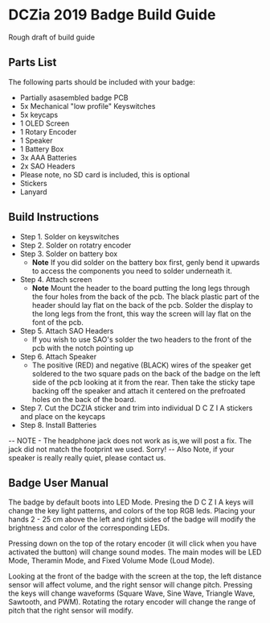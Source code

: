 # DCZia 2019 Badge Build Guide

Rough draft of build guide

## Parts List

The following parts should be included with your badge:

- Partially asasembled badge PCB
- 5x Mechanical "low profile" Keyswitches
- 5x keycaps
- 1 OLED Screen
- 1 Rotary Encoder
- 1 Speaker
- 1 Battery Box
- 3x AAA Batteries
- 2x SAO Headers
- Please note, no SD card is included, this is optional
- Stickers
- Lanyard

## Build Instructions

- Step 1. Solder on keyswitches
- Step 2. Solder on rotatry encoder
- Step 3. Solder on battery box
  - **Note** If you did solder on the battery box first, genly bend it upwards to access the components you need to solder underneath it.
- Step 4. Attach screen
  - **Note** Mount the header to the board putting the long legs through the four holes from the back of the pcb. The black plastic part of the header should lay flat on the back of the pcb. Solder the display to the long legs from the front, this way the screen will lay flat on the font of the pcb.
- Step 5. Attach SAO Headers
  - If you wish to use SAO's solder the two headers to the front of the pcb with the notch pointing up
- Step 6. Attach Speaker
  - The positive (RED) and negative (BLACK) wires of the speaker get soldered to the two square pads on the back of the badge on the left side of the pcb looking at it from the rear. Then take the sticky tape backing off the speaker and attach it centered on the prefroated holes on the back of the board.
- Step 7. Cut the DCZIA sticker and trim into individual D C Z I A stickers and place on the keycaps
- Step 8. Install Batteries

-- NOTE - The headphone jack does not work as is,we will post a fix. The jack did not match the footprint we used. Sorry!
-- Also Note, if your speaker is really really quiet, please contact us.

## Badge User Manual

The badge by default boots into LED Mode. Presing the D C Z I A keys will change the key light patterns, and colors of the top RGB leds. Placing your hands 2 - 25 cm above the left and right sides of the badge will modify the brightness and color of the corresponding LEDs.

Pressing down on the top of the rotary encoder (it will click when you have activated the button) will change sound modes. The main modes will be LED Mode, Theramin Mode, and Fixed Volume Mode (Loud Mode). 

Looking at the front of the badge with the screen at the top, the left distance sensor will affect volume, and the right sensor will change pitch. Pressing the keys will change waveforms (Square Wave, Sine Wave, Triangle Wave, Sawtooth, and PWM). Rotating the rotary encoder will change the range of pitch that the right sensor will modify. 
